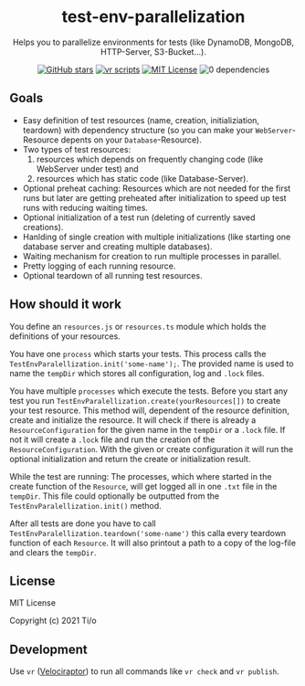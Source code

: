 <h1 align="center">
  test-env-parallelization
</h1>
<p align="center">
  Helps you to parallelize environments for tests (like DynamoDB, MongoDB, HTTP-Server, S3-Bucket...).
</p>

<p align="center">
 <a href="https://github.com/tiloio/test-env-parallelization"><img alt="GitHub stars" src="https://img.shields.io/github/stars/tiloio/test-env-parallelization?logo=github"></a>
 <a href="#badge"><img alt="vr scripts" src="https://badges.velociraptor.run/flat.svg"/></a>
 <a href="LICENSE"><img alt="MIT License" src="https://img.shields.io/badge/license-MIT-success"/></a>
 <img alt="0 dependencies" src="https://img.shields.io/badge/dependencies-0-success"/>
</p>

## Goals

- Easy definition of test resources (name, creation, initializiation, teardown) with dependency structure (so you can make your `WebServer`-Resource depents on your `Database`-Resource).
- Two types of test resources: 
  1. resources which depends on frequently changing code (like WebServer under test) and 
  2. resources which has static code (like Database-Server). 
- Optional preheat caching: Resources which are not needed for the first runs but later are getting preheated after initialization to speed up test runs with reducing waiting times.
- Optional initialization of a test run (deleting of currently saved creations).
- Hanlding of single creation with multiple initializations (like starting one database server and creating multiple databases).
- Waiting mechanism for creation to run multiple processes in parallel.
- Pretty logging of each running resource.
- Optional teardown of all running test resources.

## How should it work

You define an `resources.js` or `resources.ts` module which holds the definitions of your resources.

You have one `process` which starts your tests. This process calls the `TestEnvParalellization.init('some-name');`. The provided name is used to name the `tempDir` which stores all configuration, log and `.lock` files.

You have multiple `processes` which execute the tests. Before you start any test you run `TestEnvParalellization.create(yourResources[])` to create your test resource. This method will, dependent of the resource definition, create and initialize the resource. It will check if there is already a `ResourceConfiguration` for the given name in the `tempDir` or a `.lock` file. If not it will create a `.lock` file and run the creation of the `ResourceConfiguration`. With the given or create configuration it will run the optional initialization and return the create or initialization result.

While the test are running: The processes, which where started in the create function of the `Resource`, will get logged all in one `.txt` file in the `tempDir`. This file could optionally be outputted from the `TestEnvParalellization.init()` method. 

After all tests are done you have to call `TestEnvParalellization.teardown('some-name')` this calla every teardown function of each `Resource`. It will also printout a path to a copy of the log-file and clears the `tempDir`.
  

## License

MIT License

Copyright (c) 2021 Ti/o

## Development

Use `vr` ([Velociraptor](https://velociraptor.run/)) to run all commands like `vr check` and `vr publish`.
